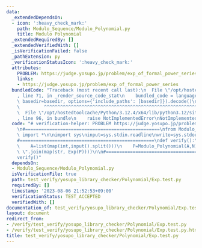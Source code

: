 ```yaml
---
data:
  _extendedDependsOn:
  - icon: ':heavy_check_mark:'
    path: Modulo_Sequence/Modulo_Polynomial.py
    title: Modulo Polynomial
  _extendedRequiredBy: []
  _extendedVerifiedWith: []
  _isVerificationFailed: false
  _pathExtension: py
  _verificationStatusIcon: ':heavy_check_mark:'
  attributes:
    PROBLEM: https://judge.yosupo.jp/problem/exp_of_formal_power_series
    links:
    - https://judge.yosupo.jp/problem/exp_of_formal_power_series
  bundledCode: "Traceback (most recent call last):\n  File \"/opt/hostedtoolcache/Python/3.12.4/x64/lib/python3.12/site-packages/onlinejudge_verify/documentation/build.py\"\
    , line 71, in _render_source_code_stat\n    bundled_code = language.bundle(stat.path,\
    \ basedir=basedir, options={'include_paths': [basedir]}).decode()\n          \
    \         ^^^^^^^^^^^^^^^^^^^^^^^^^^^^^^^^^^^^^^^^^^^^^^^^^^^^^^^^^^^^^^^^^^^^^^^^^^^^^^^^^\n\
    \  File \"/opt/hostedtoolcache/Python/3.12.4/x64/lib/python3.12/site-packages/onlinejudge_verify/languages/python.py\"\
    , line 96, in bundle\n    raise NotImplementedError\nNotImplementedError\n"
  code: "# verification-helper: PROBLEM https://judge.yosupo.jp/problem/exp_of_formal_power_series\n\
    \n#==================================================\nfrom Modulo_Sequence.Modulo_Polynomial\
    \ import *\n\nimport sys\ninput=sys.stdin.readline\nwrite=sys.stdout.write\n\n\
    #==================================================\ndef verify():\n    N=int(input())\n\
    \    A=list(map(int,input().split()))\n    P=Modulo_Polynomial(A,N)\n    write(\"\
    \ \".join(map(str, Exp(P))))\n\n#==================================================\n\
    verify()"
  dependsOn:
  - Modulo_Sequence/Modulo_Polynomial.py
  isVerificationFile: true
  path: test_verify/yosupo_library_checker/Polynomial/Exp.test.py
  requiredBy: []
  timestamp: '2023-08-06 21:52:53+09:00'
  verificationStatus: TEST_ACCEPTED
  verifiedWith: []
documentation_of: test_verify/yosupo_library_checker/Polynomial/Exp.test.py
layout: document
redirect_from:
- /verify/test_verify/yosupo_library_checker/Polynomial/Exp.test.py
- /verify/test_verify/yosupo_library_checker/Polynomial/Exp.test.py.html
title: test_verify/yosupo_library_checker/Polynomial/Exp.test.py
---
```

